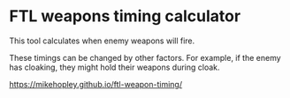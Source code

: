 # FTL weapons timing calculator

This tool calculates when enemy weapons will fire.

These timings can be changed by other factors. For example, if the enemy has cloaking, they might hold their weapons during cloak.

https://mikehopley.github.io/ftl-weapon-timing/
